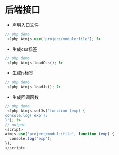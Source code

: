 # 后端接口

* 声明入口文件

```php
// php demo
 <?php Atmjs.use('project/module:file'); ?>
```
 
* 生成css标签

```php
// php demo
 <?php Atmjs.loadCss(); ?>
```
 
* 生成js标签

```php
// php demo
 <?php Atmjs.loadJs(); ?>
```
 
* 生成回调函数

```php
// php demo
 <?php Atmjs.setJs("function (exp) {
console.log('exp');
}"); ?>
// output
<script>
atmjs.use('project/module:file', function (exp) {
  console.log('exp');
});
</script>
```
